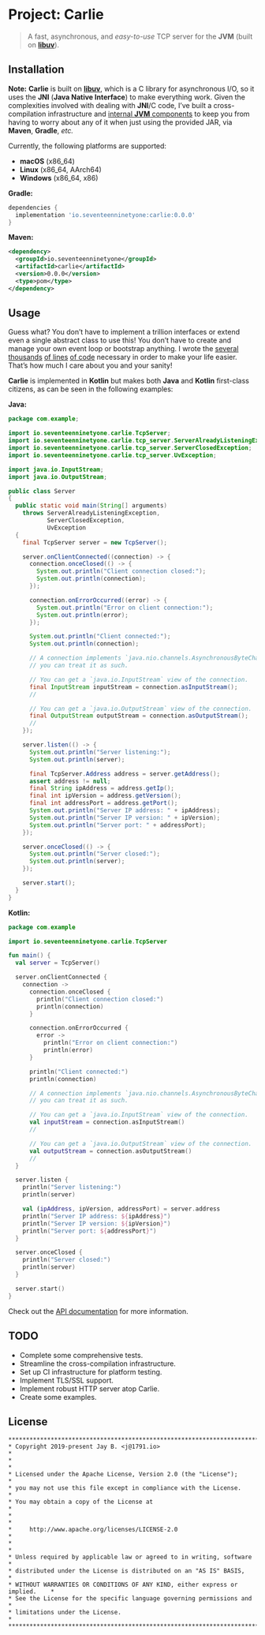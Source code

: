 # Project: Carlie

> A fast, asynchronous, and *easy-to-use* TCP server for the __JVM__ (built on [__libuv__](https://libuv.org)).

## Installation

__Note:__ __Carlie__ is built on [__libuv__](https://libuv.org), which is a C library for asynchronous I/O, so it uses the __JNI__ (__Java Native Interface__) to make everything work. Given the complexities involved with dealing with __JNI__/C code, I’ve built a cross-compilation infrastructure and [internal __JVM__ components](./src/main/kotlin/io/seventeenninetyone/carlie/utilities/NativeLibraryLoader.kt) to keep you from having to worry about any of it when just using the provided JAR, via __Maven__, __Gradle__, *etc.*

Currently, the following platforms are supported:

- __macOS__ (x86_64)
- __Linux__ (x86_64, AArch64)
- __Windows__ (x86_64, x86)

__Gradle:__

```groovy
dependencies {
  implementation 'io.seventeenninetyone:carlie:0.0.0'
}
```

__Maven:__
```xml
<dependency>
  <groupId>io.seventeenninetyone</groupId>
  <artifactId>carlie</artifactId>
  <version>0.0.0</version>
  <type>pom</type>
</dependency>
```

## Usage

Guess what? You don’t have to implement a trillion interfaces or extend even a single abstract class to use this! You don’t have to create and manage your own event loop or bootstrap anything. I wrote the [several thousands](./src/main/kotlin/io/seventeenninetyone/carlie/TcpServer.kt) [of lines](./src/main/native/carlie/tcp-server-class.c) [of code](./src/main/native/carlie/tcp-server-class.h) necessary in order to make your life easier. That’s how much I care about you and your sanity!

__Carlie__ is implemented in __Kotlin__ but makes both __Java__ and __Kotlin__ first-class citizens, as can be seen in the following examples:

__Java:__

```java
package com.example;

import io.seventeenninetyone.carlie.TcpServer;
import io.seventeenninetyone.carlie.tcp_server.ServerAlreadyListeningException;
import io.seventeenninetyone.carlie.tcp_server.ServerClosedException;
import io.seventeenninetyone.carlie.tcp_server.UvException;

import java.io.InputStream;
import java.io.OutputStream;

public class Server
{
  public static void main(String[] arguments)
    throws ServerAlreadyListeningException,
           ServerClosedException,
           UvException
  {
    final TcpServer server = new TcpServer();

    server.onClientConnected((connection) -> {
      connection.onceClosed(() -> {
        System.out.println("Client connection closed:");
        System.out.println(connection);
      });

      connection.onErrorOccurred((error) -> {
        System.out.println("Error on client connection:");
        System.out.println(error);
      });

      System.out.println("Client connected:");
      System.out.println(connection);

      // A connection implements `java.nio.channels.AsynchronousByteChannel`, so
      // you can treat it as such.

      // You can get a `java.io.InputStream` view of the connection.
      final InputStream inputStream = connection.asInputStream();
      //

      // You can get a `java.io.OutputStream` view of the connection.
      final OutputStream outputStream = connection.asOutputStream();
      //
    });

    server.listen(() -> {
      System.out.println("Server listening:");
      System.out.println(server);

      final TcpServer.Address address = server.getAddress();
      assert address != null;
      final String ipAddress = address.getIp();
      final int ipVersion = address.getVersion();
      final int addressPort = address.getPort();
      System.out.println("Server IP address: " + ipAddress);
      System.out.println("Server IP version: " + ipVersion);
      System.out.println("Server port: " + addressPort);
    });

    server.onceClosed(() -> {
      System.out.println("Server closed:");
      System.out.println(server);
    });

    server.start();
  }
}
```

__Kotlin:__

```kotlin
package com.example

import io.seventeenninetyone.carlie.TcpServer

fun main() {
  val server = TcpServer()

  server.onClientConnected {
    connection ->
      connection.onceClosed {
        println("Client connection closed:")
        println(connection)
      }

      connection.onErrorOccurred {
        error ->
          println("Error on client connection:")
          println(error)
      }

      println("Client connected:")
      println(connection)

      // A connection implements `java.nio.channels.AsynchronousByteChannel`, so
      // you can treat it as such.

      // You can get a `java.io.InputStream` view of the connection.
      val inputStream = connection.asInputStream()
      //

      // You can get a `java.io.OutputStream` view of the connection.
      val outputStream = connection.asOutputStream()
      //
  }

  server.listen {
    println("Server listening:")
    println(server)

    val (ipAddress, ipVersion, addressPort) = server.address
    println("Server IP address: ${ipAddress}")
    println("Server IP version: ${ipVersion}")
    println("Server port: ${addressPort}")
  }

  server.onceClosed {
    println("Server closed:")
    println(server)
  }

  server.start()
}
```

Check out the [API documentation](./docs/carlie/io.seventeenninetyone.carlie/-tcp-server/README.md) for more information.

## TODO

- Complete some comprehensive tests.
- Streamline the cross-compilation infrastructure.
- Set up CI infrastructure for platform testing.
- Implement TLS/SSL support.
- Implement robust HTTP server atop Carlie.
- Create some examples.

## License

```
*******************************************************************************
* Copyright 2019-present Jay B. <j@1791.io>                                   *
*                                                                             *
* Licensed under the Apache License, Version 2.0 (the "License");             *
* you may not use this file except in compliance with the License.            *
* You may obtain a copy of the License at                                     *
*                                                                             *
*     http://www.apache.org/licenses/LICENSE-2.0                              *
*                                                                             *
* Unless required by applicable law or agreed to in writing, software         *
* distributed under the License is distributed on an "AS IS" BASIS,           *
* WITHOUT WARRANTIES OR CONDITIONS OF ANY KIND, either express or implied.    *
* See the License for the specific language governing permissions and         *
* limitations under the License.                                              *
*******************************************************************************
```
